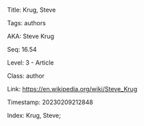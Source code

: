 Title:  Krug, Steve

Tags:   authors

AKA:    Steve Krug

Seq:    16.54

Level:  3 - Article

Class:  author

Link:   https://en.wikipedia.org/wiki/Steve_Krug

Timestamp: 20230209212848

Index:  Krug, Steve; 
